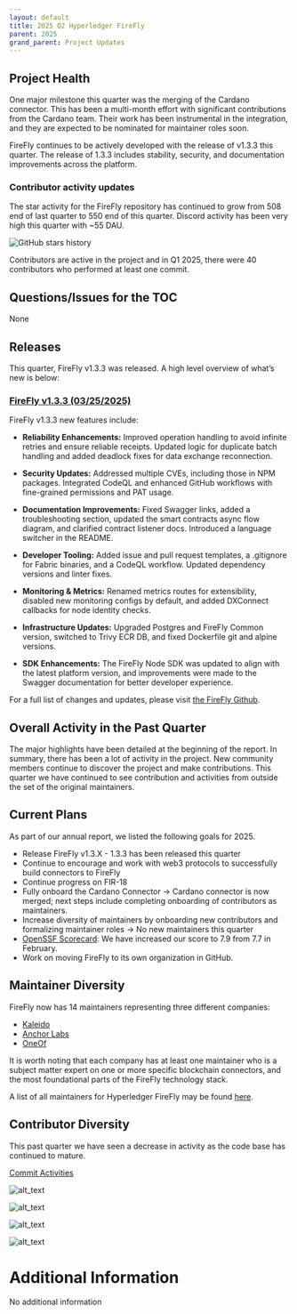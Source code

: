 ```yaml
---
layout: default
title: 2025 Q2 Hyperledger FireFly
parent: 2025
grand_parent: Project Updates
---
```


## Project Health

One major milestone this quarter was the merging of the Cardano connector. This has been a multi-month effort with significant contributions from the Cardano team. Their work has been instrumental in the integration, and they are expected to be nominated for maintainer roles soon.

FireFly continues to be actively developed with the release of v1.3.3 this quarter. The release of 1.3.3 includes stability, security, and documentation improvements across the platform.

### Contributor activity updates

The star activity for the FireFly repository has continued to grow from 508 end of last quarter to 550 end of this quarter. Discord activity has been very high this quarter with ~55 DAU.

![GitHub stars history](HLFF_2025_Q2_stars.png "")

Contributors are active in the project and in Q1 2025, there were 40 contributors who performed at least one commit.

## Questions/Issues for the TOC

None

## Releases

This quarter, FireFly v1.3.3 was released. A high level overview of what’s new is below:

### [FireFly v1.3.3 (03/25/2025)](https://github.com/hyperledger/firefly/releases/tag/v1.3.3)

FireFly v1.3.3 new features include:

- __Reliability Enhancements:__ Improved operation handling to avoid infinite retries and ensure reliable receipts. Updated logic for duplicate batch handling and added deadlock fixes for data exchange reconnection.

- __Security Updates:__ Addressed multiple CVEs, including those in NPM packages. Integrated CodeQL and enhanced GitHub workflows with fine-grained permissions and PAT usage.

- __Documentation Improvements:__ Fixed Swagger links, added a troubleshooting section, updated the smart contracts async flow diagram, and clarified contract listener docs. Introduced a language switcher in the README.

- __Developer Tooling:__ Added issue and pull request templates, a .gitignore for Fabric binaries, and a CodeQL workflow. Updated dependency versions and linter fixes.

- __Monitoring & Metrics:__ Renamed metrics routes for extensibility, disabled new monitoring configs by default, and added DXConnect callbacks for node identity checks.

- __Infrastructure Updates:__ Upgraded Postgres and FireFly Common version, switched to Trivy ECR DB, and fixed Dockerfile git and alpine versions.

- __SDK Enhancements:__ The FireFly Node SDK was updated to align with the latest platform version, and improvements were made to the Swagger documentation for better developer experience.

For a full list of changes and updates, please visit [the FireFly Github](https://github.com/hyperledger/firefly/releases/tag/v1.3.3).

## Overall Activity in the Past Quarter

The major highlights have been detailed at the beginning of the report. In summary, there has been a lot of activity in the project. New community members continue to discover the project and make contributions. This quarter we have continued to see contribution and activities from outside the set of the original maintainers.

## Current Plans

As part of our annual report, we listed the following goals for 2025.

- Release FireFly v1.3.X - 1.3.3 has been released this quarter
- Continue to encourage and work with web3 protocols to successfully build connectors to FireFly
- Continue progress on FIR-18
- Fully onboard the Cardano Connector → Cardano connector is now merged; next steps include completing onboarding of contributors as maintainers.
- Increase diversity of maintainers by onboarding new contributors and formalizing maintainer roles -> No new maintainers this quarter
- [OpenSSF Scorecard](https://scorecard.dev/viewer/?uri=github.com/hyperledger/firefly): We have increased our score to 7.9 from 7.7 in February.
- Work on moving FireFly to its own organization in GitHub.

## Maintainer Diversity

FireFly now has 14 maintainers representing three different companies:

- [Kaleido](https://kaleido.io/)
- [Anchor Labs](https://www.anchorage.com/)
- [OneOf](https://www.oneof.com/)

It is worth noting that each company has at least one maintainer who is a subject matter expert on one or more specific blockchain connectors, and the most foundational parts of the FireFly technology stack.

A list of all maintainers for Hyperledger FireFly may be found [here](https://wiki.hyperledger.org/display/FIR/Maintainers).

## Contributor Diversity

This past quarter we have seen a decrease in activity as the code base has continued to mature.

[Commit Activities](https://insights.lfx.linuxfoundation.org/foundation/lf-decentralized-trust/overview/github?project=firefly&repository=&routedFrom=Github)

![alt_text](HLFF_2025_Q2_1.png "image_tooltip")

![alt_text](HLFF_2025_Q2_2.png "image_tooltip")

![alt_text](HLFF_2025_Q2_3.png "image_tooltip")

![alt_text](HLFF_2025_Q2_4.png "image_tooltip")

# Additional Information

No additional information
